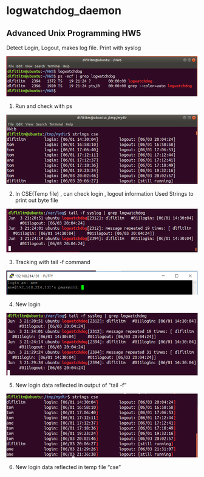 # logwatchdog_daemon
## Advanced Unix Programming HW5

Detect Login, Logout, makes log file. Print with syslog

![Preview](https://github.com/BaeJuneHyuck/logwatchdog_daemon/blob/master/snapshot/snap2.png?raw=true)

1.	Run and check with ps 

![Preview](https://github.com/BaeJuneHyuck/logwatchdog_daemon/blob/master/snapshot/snap3.png?raw=true)

2.  In CSE(Temp file) , can check login , logout information
Used Strings to print out byte file


![Preview](https://github.com/BaeJuneHyuck/logwatchdog_daemon/blob/master/snapshot/snap4.png?raw=true)

3.	Tracking with tail -f command

![Preview](https://github.com/BaeJuneHyuck/logwatchdog_daemon/blob/master/snapshot/snap5.png?raw=true)

4.	New login

![Preview](https://github.com/BaeJuneHyuck/logwatchdog_daemon/blob/master/snapshot/snap6.png?raw=true)

5.	New login data reflected in output of “tail -f”

![Preview](https://github.com/BaeJuneHyuck/logwatchdog_daemon/blob/master/snapshot/snap7.png?raw=true)

6.	New login data reflected in temp file “cse”
